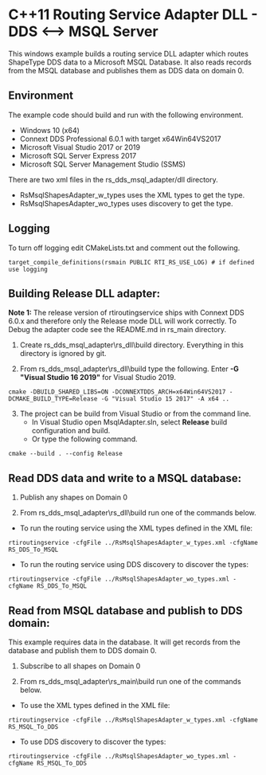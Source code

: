 # C++11 Routing Service Adapter DLL - DDS <--> MSQL Server
This windows example builds a routing service DLL adapter which routes 
ShapeType DDS data to a Microsoft MSQL Database. It also reads records from the 
MSQL database and publishes them as DDS data on domain 0.

## Environment
The example code should build and run with the following environment.

* Windows 10 (x64)
* Connext DDS Professional 6.0.1 with target x64Win64VS2017
* Microsoft Visual Studio 2017 or 2019
* Microsoft SQL Server Express 2017
* Microsoft SQL Server Management Studio (SSMS)

There are two xml files in the rs_dds_msql_adapter/dll directory. 
* RsMsqlShapesAdapter_w_types uses the XML types to get the type.
* RsMsqlShapesAdapter_wo_types uses discovery to get the type.

## Logging
To turn off logging edit CMakeLists.txt and comment out the following.

```
target_compile_definitions(rsmain PUBLIC RTI_RS_USE_LOG) # if defined use logging
```

## Building Release DLL adapter:

**Note 1:** The release version of rtiroutingservice ships with Connext DDS 6.0.x and therefore only the Release mode DLL will work correctly. 
To Debug the adapter code see the README.md in rs_main directory.

1. Create rs_dds_msql_adapter\rs_dll\build directory. Everything in this directory is ignored by git.

2. From rs_dds_msql_adapter\rs_dll\build type the following. Enter **-G "Visual Studio 16 2019"** for Visual Studio 2019.

`cmake -DBUILD_SHARED_LIBS=ON -DCONNEXTDDS_ARCH=x64Win64VS2017 -DCMAKE_BUILD_TYPE=Release -G "Visual Studio 15 2017" -A x64 ..`

3. The project can be build from Visual Studio or from the command line.
    - In Visual Studio open MsqlAdapter.sln, select **Release** build configuration and build.
    - Or type the following command.

`cmake --build . --config Release`

## Read DDS data and write to a MSQL database:

1. Publish any shapes on Domain 0

2. From rs_dds_msql_adapter\rs_dll\build run one of the commands below.

* To run the routing service using the XML types defined in the XML file:

`rtiroutingservice -cfgFile ../RsMsqlShapesAdapter_w_types.xml -cfgName RS_DDS_To_MSQL`

* To run the routing service using DDS discovery to discover the types:

`rtiroutingservice -cfgFile ../RsMsqlShapesAdapter_wo_types.xml -cfgName RS_DDS_To_MSQL`

## Read from MSQL database and publish to DDS domain:
This example requires data in the database. It will get records from the database and publish them to DDS domain 0.

1. Subscribe to all shapes on Domain 0

2. From rs_dds_msql_adapter\rs_main\build run one of the commands below.

* To use the XML types defined in the XML file:

`rtiroutingservice -cfgFile ../RsMsqlShapesAdapter_w_types.xml -cfgName RS_MSQL_To_DDS`

* To use DDS discovery to discover the types:

`rtiroutingservice -cfgFile ../RsMsqlShapesAdapter_wo_types.xml -cfgName RS_MSQL_To_DDS`
